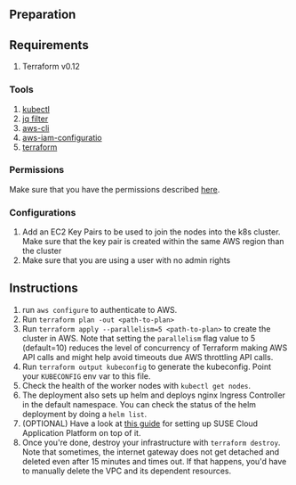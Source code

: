 ## Preparation

## Requirements

1. Terraform v0.12

### Tools

1. [kubectl](https://kubernetes.io/docs/tasks/tools/install-kubectl/)
2. [jq filter](https://stedolan.github.io/jq/)
3. [aws-cli](https://aws.amazon.com/cli/)
4. [aws-iam-configuratio](https://docs.aws.amazon.com/eks/latest/userguide/install-aws-iam-authenticator.html)
4. [terraform](https://www.terraform.io/)

### Permissions

Make sure that you have the permissions described [here](https://github.com/SUSE/scf/wiki/IAM-Requirements-for-EKS).

### Configurations

1. Add an EC2 Key Pairs to be used to join the nodes into the k8s cluster. Make sure that the key pair is created within the same AWS region than the cluster
2. Make sure that you are using a user with no admin rights

## Instructions

1. run `aws configure` to authenticate to AWS.
2. Run `terraform plan -out <path-to-plan>`
3. Run `terraform apply --parallelism=5 <path-to-plan>` to create the cluster in AWS.   Note that setting the `parallelism` flag value to 5 (default=10) reduces the level of concurrency of Terraform making AWS API calls and might help avoid timeouts due AWS throttling API calls.
4. Run `terraform output kubeconfig` to generate the kubeconfig. Point your `KUBECONFIG` env var to this file.
5. Check the health of the worker nodes with `kubectl get nodes`.
6. The deployment also sets up helm and deploys nginx Ingress Controller in the default namespace. You can check the status of the helm deployment by doing a `helm list`.
7. (OPTIONAL) Have a look at [this guide](https://github.com/SUSE/scf/wiki/Deployment-on-Amazon-EKS) for setting up SUSE Cloud Application Platform on top of it.
8. Once you're done, destroy your infrastructure with `terraform destroy`. Note that sometimes, the internet gateway does not get detached and deleted even after 15 minutes and times out. If that happens, you'd have to manually delete the VPC and its dependent resources.
